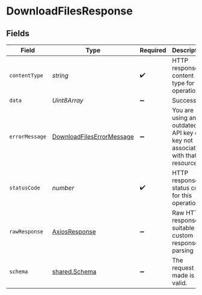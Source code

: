 # DownloadFilesResponse


## Fields

| Field                                                                             | Type                                                                              | Required                                                                          | Description                                                                       |
| --------------------------------------------------------------------------------- | --------------------------------------------------------------------------------- | --------------------------------------------------------------------------------- | --------------------------------------------------------------------------------- |
| `contentType`                                                                     | *string*                                                                          | :heavy_check_mark:                                                                | HTTP response content type for this operation                                     |
| `data`                                                                            | *Uint8Array*                                                                      | :heavy_minus_sign:                                                                | Success                                                                           |
| `errorMessage`                                                                    | [DownloadFilesErrorMessage](../../models/operations/downloadfileserrormessage.md) | :heavy_minus_sign:                                                                | You are using an outdated API key or a key not associated with that resource.     |
| `statusCode`                                                                      | *number*                                                                          | :heavy_check_mark:                                                                | HTTP response status code for this operation                                      |
| `rawResponse`                                                                     | [AxiosResponse](https://axios-http.com/docs/res_schema)                           | :heavy_minus_sign:                                                                | Raw HTTP response; suitable for custom response parsing                           |
| `schema`                                                                          | [shared.Schema](../../models/shared/schema.md)                                    | :heavy_minus_sign:                                                                | The request made is not valid.                                                    |